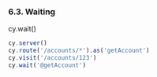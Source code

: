 ### 6.3. Waiting

cy.wait()
```typescript
cy.server()
cy.route('/accounts/*').as('getAccount')
cy.visit('/accounts/123')
cy.wait('@getAccount')
```
